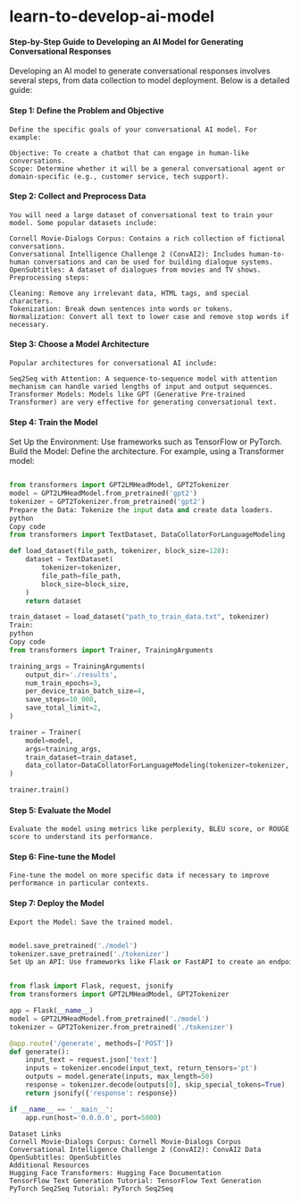 # learn-to-develop-ai-model

#### Step-by-Step Guide to Developing an AI Model for Generating Conversational Responses
Developing an AI model to generate conversational responses involves several steps, from data collection to model deployment. Below is a detailed guide:

#### Step 1: Define the Problem and Objective
```
Define the specific goals of your conversational AI model. For example:

Objective: To create a chatbot that can engage in human-like conversations.
Scope: Determine whether it will be a general conversational agent or domain-specific (e.g., customer service, tech support).
```
#### Step 2: Collect and Preprocess Data
```
You will need a large dataset of conversational text to train your model. Some popular datasets include:

Cornell Movie-Dialogs Corpus: Contains a rich collection of fictional conversations.
Conversational Intelligence Challenge 2 (ConvAI2): Includes human-to-human conversations and can be used for building dialogue systems.
OpenSubtitles: A dataset of dialogues from movies and TV shows.
Preprocessing steps:

Cleaning: Remove any irrelevant data, HTML tags, and special characters.
Tokenization: Break down sentences into words or tokens.
Normalization: Convert all text to lower case and remove stop words if necessary.
```
#### Step 3: Choose a Model Architecture
```
Popular architectures for conversational AI include:

Seq2Seq with Attention: A sequence-to-sequence model with attention mechanism can handle varied lengths of input and output sequences.
Transformer Models: Models like GPT (Generative Pre-trained Transformer) are very effective for generating conversational text.
```
#### Step 4: Train the Model

Set Up the Environment: Use frameworks such as TensorFlow or PyTorch.
Build the Model: Define the architecture. For example, using a Transformer model:
```python

from transformers import GPT2LMHeadModel, GPT2Tokenizer
model = GPT2LMHeadModel.from_pretrained('gpt2')
tokenizer = GPT2Tokenizer.from_pretrained('gpt2')
Prepare the Data: Tokenize the input data and create data loaders.
python
Copy code
from transformers import TextDataset, DataCollatorForLanguageModeling

def load_dataset(file_path, tokenizer, block_size=128):
    dataset = TextDataset(
        tokenizer=tokenizer,
        file_path=file_path,
        block_size=block_size,
    )
    return dataset

train_dataset = load_dataset("path_to_train_data.txt", tokenizer)
Train:
python
Copy code
from transformers import Trainer, TrainingArguments

training_args = TrainingArguments(
    output_dir='./results',
    num_train_epochs=3,
    per_device_train_batch_size=4,
    save_steps=10_000,
    save_total_limit=2,
)

trainer = Trainer(
    model=model,
    args=training_args,
    train_dataset=train_dataset,
    data_collator=DataCollatorForLanguageModeling(tokenizer=tokenizer, mlm=False),
)

trainer.train()
```
#### Step 5: Evaluate the Model
```
Evaluate the model using metrics like perplexity, BLEU score, or ROUGE score to understand its performance.
```
#### Step 6: Fine-tune the Model
```
Fine-tune the model on more specific data if necessary to improve performance in particular contexts.
```
#### Step 7: Deploy the Model
```
Export the Model: Save the trained model.
```
```python

model.save_pretrained('./model')
tokenizer.save_pretrained('./tokenizer')
Set Up an API: Use frameworks like Flask or FastAPI to create an endpoint for your model.
```
```python

from flask import Flask, request, jsonify
from transformers import GPT2LMHeadModel, GPT2Tokenizer

app = Flask(__name__)
model = GPT2LMHeadModel.from_pretrained('./model')
tokenizer = GPT2Tokenizer.from_pretrained('./tokenizer')

@app.route('/generate', methods=['POST'])
def generate():
    input_text = request.json['text']
    inputs = tokenizer.encode(input_text, return_tensors='pt')
    outputs = model.generate(inputs, max_length=50)
    response = tokenizer.decode(outputs[0], skip_special_tokens=True)
    return jsonify({'response': response})

if __name__ == '__main__':
    app.run(host='0.0.0.0', port=5000)
```
```
Dataset Links
Cornell Movie-Dialogs Corpus: Cornell Movie-Dialogs Corpus
Conversational Intelligence Challenge 2 (ConvAI2): ConvAI2 Data
OpenSubtitles: OpenSubtitles
Additional Resources
Hugging Face Transformers: Hugging Face Documentation
TensorFlow Text Generation Tutorial: TensorFlow Text Generation
PyTorch Seq2Seq Tutorial: PyTorch Seq2Seq
```
